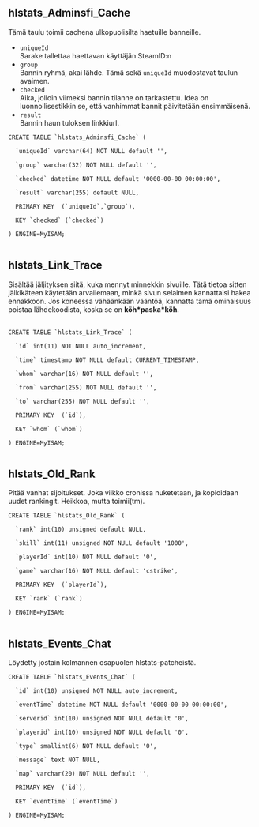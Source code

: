 ## hlstats\_Adminsfi\_Cache ##
Tämä taulu toimii cachena ulkopuolisilta haetuille banneille.<br>
<ul><li><code>uniqueId</code><br> Sarake tallettaa haettavan käyttäjän SteamID:n<br>
</li><li><code>group</code><br> Bannin ryhmä, akai lähde. Tämä sekä <code>uniqueId</code> muodostavat taulun avaimen.<br>
</li><li><code>checked</code><br> Aika, jolloin viimeksi bannin tilanne on tarkastettu. Idea on luonnollisestikkin se, että vanhimmat bannit päivitetään ensimmäisenä.<br>
</li><li><code>result</code><br> Bannin haun tuloksen linkkiurl.</li></ul>

<pre><code>CREATE TABLE `hlstats_Adminsfi_Cache` (<br>
  `uniqueId` varchar(64) NOT NULL default '',<br>
  `group` varchar(32) NOT NULL default '',<br>
  `checked` datetime NOT NULL default '0000-00-00 00:00:00',<br>
  `result` varchar(255) default NULL,<br>
  PRIMARY KEY  (`uniqueId`,`group`),<br>
  KEY `checked` (`checked`)<br>
) ENGINE=MyISAM;<br>
</code></pre>

<h2>hlstats_Link_Trace</h2>
Sisältää jäljityksen siitä, kuka mennyt minnekkin sivuille. Tätä tietoa sitten jälkikäteen käytetään arvailemaan, minkä sivun selaimen kannattaisi hakea ennakkoon. Jos koneessa vähäänkään vääntöä, kannatta tämä ominaisuus poistaa lähdekoodista, koska se on <b>köh*paska*köh</b>.<br>
<br>
<pre><code>CREATE TABLE `hlstats_Link_Trace` (<br>
  `id` int(11) NOT NULL auto_increment,<br>
  `time` timestamp NOT NULL default CURRENT_TIMESTAMP,<br>
  `whom` varchar(16) NOT NULL default '',<br>
  `from` varchar(255) NOT NULL default '',<br>
  `to` varchar(255) NOT NULL default '',<br>
  PRIMARY KEY  (`id`),<br>
  KEY `whom` (`whom`)<br>
) ENGINE=MyISAM;<br>
</code></pre>

<h2>hlstats_Old_Rank</h2>
Pitää vanhat sijoitukset. Joka viikko cronissa nuketetaan, ja kopioidaan uudet rankingit. Heikkoa, mutta toimii(tm).<br>
<pre><code>CREATE TABLE `hlstats_Old_Rank` (<br>
  `rank` int(10) unsigned default NULL,<br>
  `skill` int(11) unsigned NOT NULL default '1000',<br>
  `playerId` int(10) NOT NULL default '0',<br>
  `game` varchar(16) NOT NULL default 'cstrike',<br>
  PRIMARY KEY  (`playerId`),<br>
  KEY `rank` (`rank`)<br>
) ENGINE=MyISAM;<br>
</code></pre>

<h2>hlstats_Events_Chat</h2>
Löydetty jostain kolmannen osapuolen hlstats-patcheistä.<br>
<pre><code>CREATE TABLE `hlstats_Events_Chat` (<br>
  `id` int(10) unsigned NOT NULL auto_increment,<br>
  `eventTime` datetime NOT NULL default '0000-00-00 00:00:00',<br>
  `serverid` int(10) unsigned NOT NULL default '0',<br>
  `playerid` int(10) unsigned NOT NULL default '0',<br>
  `type` smallint(6) NOT NULL default '0',<br>
  `message` text NOT NULL,<br>
  `map` varchar(20) NOT NULL default '',<br>
  PRIMARY KEY  (`id`),<br>
  KEY `eventTime` (`eventTime`)<br>
) ENGINE=MyISAM;<br>
</code></pre>